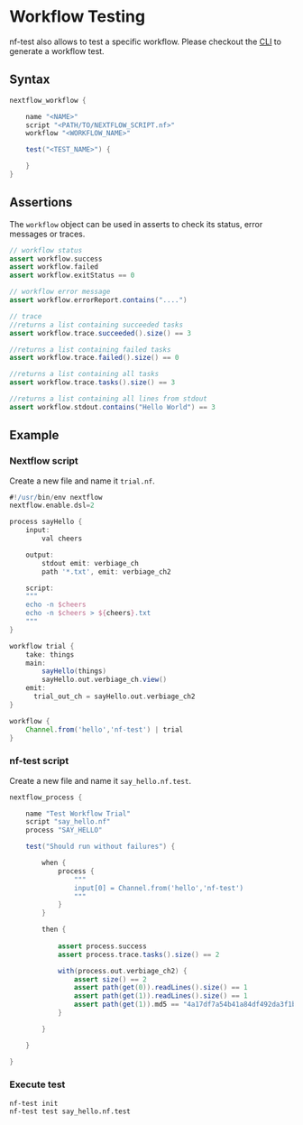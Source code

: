 # Workflow Testing
nf-test also allows to test a specific workflow. Please checkout the [CLI](../cli/generate.md) to generate a workflow test.
## Syntax
```Groovy
nextflow_workflow {

    name "<NAME>"
    script "<PATH/TO/NEXTFLOW_SCRIPT.nf>"
    workflow "<WORKFLOW_NAME>"

    test("<TEST_NAME>") {

    }
}
```

## Assertions

The `workflow` object can be used in asserts to check its status, error messages or traces.

```groovy
// workflow status
assert workflow.success
assert workflow.failed
assert workflow.exitStatus == 0

// workflow error message
assert workflow.errorReport.contains("....")

// trace
//returns a list containing succeeded tasks
assert workflow.trace.succeeded().size() == 3

//returns a list containing failed tasks
assert workflow.trace.failed().size() == 0

//returns a list containing all tasks
assert workflow.trace.tasks().size() == 3

//returns a list containing all lines from stdout
assert workflow.stdout.contains("Hello World") == 3

```


## Example

### Nextflow script
Create a new file and name it `trial.nf`.

```Groovy
#!/usr/bin/env nextflow
nextflow.enable.dsl=2

process sayHello {
    input:
        val cheers

    output:
        stdout emit: verbiage_ch
        path '*.txt', emit: verbiage_ch2

    script:
    """
    echo -n $cheers
    echo -n $cheers > ${cheers}.txt
    """
}

workflow trial {
    take: things
    main:
        sayHello(things)
        sayHello.out.verbiage_ch.view()
    emit:
      trial_out_ch = sayHello.out.verbiage_ch2
}

workflow {
    Channel.from('hello','nf-test') | trial
}

```

### nf-test script
Create a new file and name it `say_hello.nf.test`.

```Groovy
nextflow_process {

    name "Test Workflow Trial"
    script "say_hello.nf"
    process "SAY_HELLO"

    test("Should run without failures") {

        when {
            process {
                """
                input[0] = Channel.from('hello','nf-test')
                """
            }
        }

        then {
        
            assert process.success
            assert process.trace.tasks().size() == 2

	        with(process.out.verbiage_ch2) {
	            assert size() == 2
	            assert path(get(0)).readLines().size() == 1
	            assert path(get(1)).readLines().size() == 1
	            assert path(get(1)).md5 == "4a17df7a54b41a84df492da3f1bab1e3"
            }

        }

    }

}


```

### Execute test
```
nf-test init
nf-test test say_hello.nf.test
```
